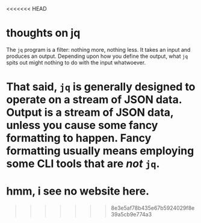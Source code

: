 <<<<<<< HEAD
# thoughts on jq
The `jq` program is a filter: nothing more, nothing less.  It takes an input and produces an output.  Depending upon how you define the output, what `jq` spits out might nothing to do with the input whatwoever.

That said, `jq` is generally designed to operate on a stream of JSON data.  Output is a stream of JSON data, unless you cause some fancy formatting to happen.  Fancy formatting usually means employing some CLI tools that are *not* `jq`. 
=======
# hmm, i see no website here.
>>>>>>> 8e3e5af78b435e67b5924029f8e39a5cb9e774a3
